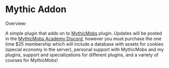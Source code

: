 # Mythic Addon

Overview:

A simple plugin that adds on to [MythicMobs](https://mythiccraft.io/index.php?resources/mythicmobs.1/) plugin.
Updates will be posted in the [MythicMobs Academy Discord](https://discord.com/invite/9HCBneVr4R), however you must purchase the one time $25 membership which will include a database with assets for cookies (special economy in the server), personal support with MythicMobs and my plugins, support and specializations for different plugins, and a variety of courses for MythicMobs!

